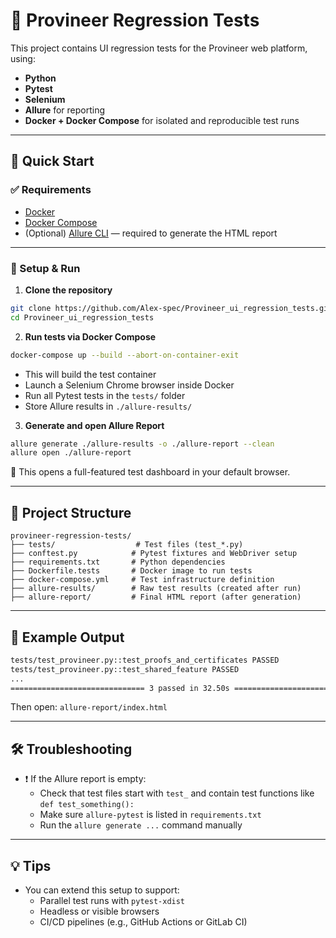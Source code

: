 # 🧪 Provineer Regression Tests

This project contains UI regression tests for the Provineer web platform, using:

- **Python**
- **Pytest**
- **Selenium**
- **Allure** for reporting
- **Docker + Docker Compose** for isolated and reproducible test runs

---

## 🚀 Quick Start

### ✅ Requirements

- [Docker](https://docs.docker.com/get-docker/)
- [Docker Compose](https://docs.docker.com/compose/install/)
- (Optional) [Allure CLI](https://docs.qameta.io/allure/#_installing_a_commandline) — required to generate the HTML report

---

### 🔧 Setup & Run

1. **Clone the repository**

```bash
git clone https://github.com/Alex-spec/Provineer_ui_regression_tests.git
cd Provineer_ui_regression_tests
```

2. **Run tests via Docker Compose**

```bash
docker-compose up --build --abort-on-container-exit
```

- This will build the test container
- Launch a Selenium Chrome browser inside Docker
- Run all Pytest tests in the `tests/` folder
- Store Allure results in `./allure-results/`

3. **Generate and open Allure Report**

```bash
allure generate ./allure-results -o ./allure-report --clean
allure open ./allure-report
```

📌 This opens a full-featured test dashboard in your default browser.

---

## 📁 Project Structure

```
provineer-regression-tests/
├── tests/                  # Test files (test_*.py)
├── conftest.py            # Pytest fixtures and WebDriver setup
├── requirements.txt       # Python dependencies
├── Dockerfile.tests       # Docker image to run tests
├── docker-compose.yml     # Test infrastructure definition
├── allure-results/        # Raw test results (created after run)
├── allure-report/         # Final HTML report (after generation)
```

---

## 🧪 Example Output

```bash
tests/test_provineer.py::test_proofs_and_certificates PASSED 
tests/test_provineer.py::test_shared_feature PASSED   
...
============================== 3 passed in 32.50s ==============================
```

Then open: `allure-report/index.html`

---

## 🛠 Troubleshooting

- ❗ If the Allure report is empty:
  - Check that test files start with `test_` and contain test functions like `def test_something():`
  - Make sure `allure-pytest` is listed in `requirements.txt`
  - Run the `allure generate ...` command manually

---

## 💡 Tips

- You can extend this setup to support:
  - Parallel test runs with `pytest-xdist`
  - Headless or visible browsers
  - CI/CD pipelines (e.g., GitHub Actions or GitLab CI)




